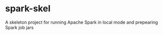 # spark-skel
A skeleton project for running Apache Spark in local mode and prepearing Spark job jars
